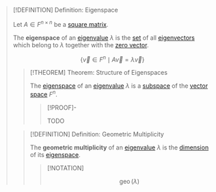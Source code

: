 >[!DEFINITION] Definition: Eigenspace
>
>Let $A \in F^{n \times n}$ be a [square matrix](../Square%20Matrix.md).
>
>The **eigenspace** of an [eigenvalue](Eigenvalue.md) $\lambda$ is the [set](../../../../../Set%20Theory/Sets.md) of all [eigenvectors](Eigenvector.md) which belong to $\lambda$ together with the [zero vector](../../Row%20and%20Column%20Vectors/Column%20Vector.md).
>
>$$\{\vec{v} \in F^n \mid A\vec{v} = \lambda \vec{v}\}$$
>
>>[!THEOREM] Theorem: Structure of Eigenspaces
>>
>>The [eigenspace](Eigenspace.md) of an [eigenvalue](Eigenvalue.md) $\lambda$ is a [subspace](../../../Vector%20Spaces/Subspace.md) of the [vector space](../../Vector%20Space%20of%20Matrices.md) $F^n$.
>>
>>>[!PROOF]-
>>>
>>>TODO
>>>
>
>>[!DEFINITION] Definition: Geometric Multiplicity
>>
>>The **geometric multiplicity** of an [eigenvalue](Eigenvalue.md) $\lambda$ is the [dimension](../../../Vector%20Spaces/Bases/Dimension.md) of its [eigenspace](Eigenspace.md).
>>
>>>[!NOTATION]
>>>
>>>$$\operatorname{geo}(\lambda)$$
>>>
>>
>

